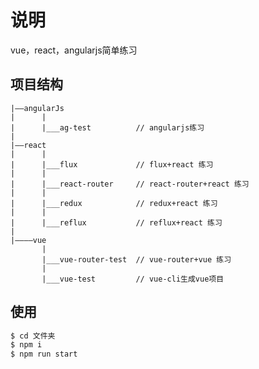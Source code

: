 # 说明
vue，react，angularjs简单练习

## 项目结构
	|——angularJs
	|      |
	|      |___ag-test  		// angularjs练习
	|      
	|——react    
	|      |
	|      |___flux     		// flux+react 练习
	|      |
	|      |___react-router  	// react-router+react 练习
	|      |
	|      |___redux    		// redux+react 练习
	|      |
	|      |___reflux   		// reflux+react 练习
	|
	|————vue 
	       |
           |___vue-router-test  // vue-router+vue 练习
           |
           |___vue-test         // vue-cli生成vue项目

## 使用
``` bash
$ cd 文件夹
$ npm i 
$ npm run start
